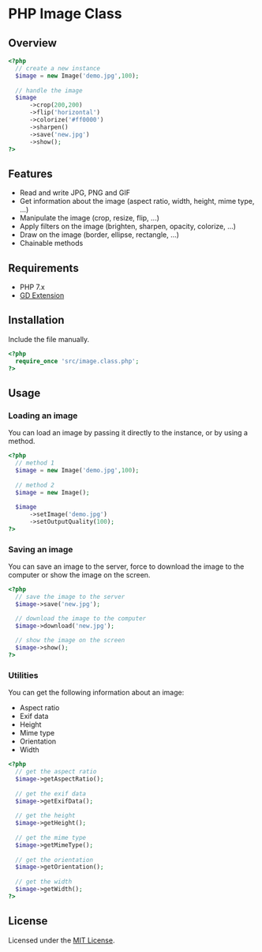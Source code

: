 # PHP Image Class

## Overview

```php
<?php
  // create a new instance
  $image = new Image('demo.jpg',100);
  
  // handle the image
  $image
      ->crop(200,200)
      ->flip('horizontal')
      ->colorize('#ff0000')
      ->sharpen()
      ->save('new.jpg')
      ->show();
?>
```

## Features

- Read and write JPG, PNG and GIF
- Get information about the image (aspect ratio, width, height, mime type, ...)
- Manipulate the image (crop, resize, flip, ...)
- Apply filters on the image (brighten, sharpen, opacity, colorize, ...)
- Draw on the image (border, ellipse, rectangle, ...)
- Chainable methods

## Requirements

- PHP 7.x
- [GD Extension](http://php.net/manual/en/book.image.php)

## Installation

Include the file manually.

```php
<?php
  require_once 'src/image.class.php';
?>
```
## Usage

### Loading an image

You can load an image by passing it directly to the instance, or by using a method.

```php
<?php
  // method 1
  $image = new Image('demo.jpg',100);
  
  // method 2
  $image = new Image();
  
  $image
      ->setImage('demo.jpg')
      ->setOutputQuality(100);
?>
```

### Saving an image

You can save an image to the server, force to download the image to the computer or show the image on the screen.

```php
<?php
  // save the image to the server
  $image->save('new.jpg');

  // download the image to the computer
  $image->download('new.jpg');
  
  // show the image on the screen
  $image->show();
?>
```

### Utilities

You can get the following information about an image:

- Aspect ratio
- Exif data
- Height
- Mime type
- Orientation
- Width

```php
<?php
  // get the aspect ratio
  $image->getAspectRatio();
  
  // get the exif data
  $image->getExifData();
  
  // get the height
  $image->getHeight();
  
  // get the mime type
  $image->getMimeType();
  
  // get the orientation
  $image->getOrientation();
  
  // get the width
  $image->getWidth();
?>
```

## License

Licensed under the [MIT License](https://opensource.org/licenses/MIT).
